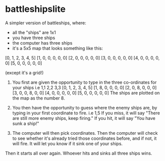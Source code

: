 # battleshipslite
A simpler version of battleships, where:

- all the "ships" are 1x1
- you have three ships
- the computer has three ships
- it's a 5x5 map that looks something like this:

[0, 1, 2, 3, 4, 5]
[1, 0, 0, 0, 0, 0]
[2, 0, 0, 0, 0, 0]
[3, 0, 0, 0, 0, 0]
[4, 0, 0, 0, 0, 0]
[5, 0, 0, 0, 0, 0]

(except it's a grid!)


1) You first are given the opportunity to type in the three co-ordinates for your ships i.e
1,1
2,2
3,3
[0, 1, 2, 3, 4, 5]
[1, 8, 0, 0, 0, 0]
[2, 0, 8, 0, 0, 0]
[3, 0, 0, 8, 0, 0]
[4, 0, 0, 0, 0, 0]
[5, 0, 0, 0, 0, 0]
The ships are plotted on the map as the number 8.

2) You then have the opportunity to guess where the enemy ships are, by typing in your first coordinate to fire.
i.e 1,5
If you miss, it will say "There are still more enemy ships, keep firing."
If you hit, it will say "You have sunk a ship!"

3) The computer will then pick coordinates.
Then the computer will check to see whether it's already tried those coordinates before, and if not, it will fire.
It will let you know if it sink one of your ships.

Then it starts all over again.
Whoever hits and sinks all three ships wins.

